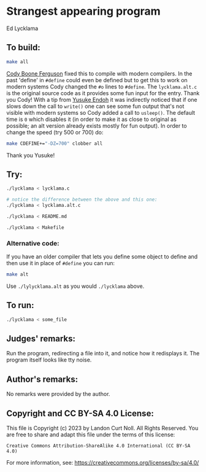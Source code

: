 # Strangest appearing program 

Ed Lycklama  

## To build:

```sh
make all
```


[Cody Boone Ferguson](/winners.html#Cody_Boone_Ferguson) fixed this to compile with
modern compilers. In the past 'define' in `#define` could even be defined but to
get this to work on modern systems Cody changed the `#o` lines to `#define`. The
`lycklama.alt.c` is the original source code as it provides some fun input for
the entry. Thank you Cody! With a tip from [Yusuke
Endoh](/winners.html#Yusuke_Endoh)  it was indirectly noticed that if one slows
down the call to `write()` one can see some fun output that's not visible with
modern systems so Cody added a call to `usleep()`. The default time is `0`
which disables it (in order to make it as close to original as possible; an alt
version already exists mostly for fun output). In order to change the speed (try
500 or 700) do:

```sh
make CDEFINE+="-DZ=700" clobber all
```

Thank you Yusuke!


## Try:


```sh
./lycklama < lycklama.c

# notice the difference between the above and this one:
./lycklama < lycklama.alt.c

./lycklama < README.md

./lycklama < Makefile
```

### Alternative code:

If you have an older compiler that lets you define some object to define and
then use it in place of `#define` you can run:

```sh
make alt
```

Use `./lylycklama.alt` as you would `./lycklama` above.

## To run:

```sh
./lycklama < some_file
```


## Judges' remarks:

Run the program, redirecting a file into it, and notice how it redisplays it.
The program itself looks like tty noise.


## Author's remarks:

No remarks were provided by the author.

## Copyright and CC BY-SA 4.0 License:

This file is Copyright (c) 2023 by Landon Curt Noll.  All Rights Reserved.
You are free to share and adapt this file under the terms of this license:

    Creative Commons Attribution-ShareAlike 4.0 International (CC BY-SA 4.0)

For more information, see: https://creativecommons.org/licenses/by-sa/4.0/
